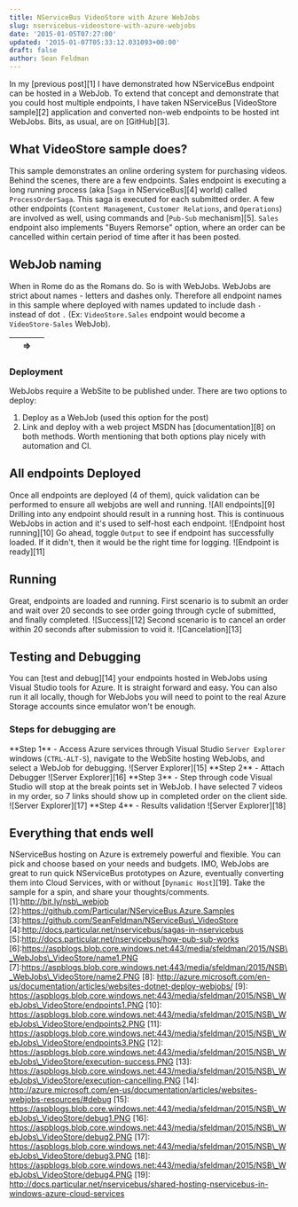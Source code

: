 ```yaml
---
title: NServiceBus VideoStore with Azure WebJobs
slug: nservicebus-videostore-with-azure-webjobs
date: '2015-01-05T07:27:00'
updated: '2015-01-07T05:33:12.031093+00:00'
draft: false
author: Sean Feldman
---
```

In my [previous post][1] I have demonstrated how NServiceBus endpoint can be hosted in a WebJob. To extend that concept and demonstrate that you could host multiple endpoints, I have taken NServiceBus [VideoStore sample][2] application and converted non-web endpoints to be hosted int WebJobs. Bits, as usual, are on [GitHub][3].
## What VideoStore sample does?
This sample demonstrates an online ordering system for purchasing videos. Behind the scenes, there are a few endpoints. Sales endpoint is executing a long running process (aka [`Saga` in NServiceBus][4] world) called `ProcessOrderSaga`. This saga is executed for each submitted order. A few other endpoints (`Content Management`, `Customer Relations`, and `Operations`) are involved as well, using commands and [`Pub-Sub` mechanism][5].
`Sales` endpoint also implements "Buyers Remorse" option, where an order can be cancelled within certain period of time after it has been posted.
## WebJob naming
When in Rome do as the Romans do. So is with WebJobs.
WebJobs are strict about names - letters and dashes only. Therefore all endpoint names in this sample where deployed with names updated to include dash `-` instead of dot `.` (Ex: `VideoStore.Sales` endpoint would become a `VideoStore-Sales` WebJob).

|  | => |  |
| --- | --- | --- |

### Deployment
WebJobs require a WebSite to be published under. There are two options to deploy:
1. Deploy as a WebJob (used this option for the post)
2. Link and deploy with a web project
MSDN has [documentation][8] on both methods. Worth mentioning that both options play nicely with automation and CI.
## All endpoints Deployed
Once all endpoints are deployed (4 of them), quick validation can be performed to ensure all webjobs are well and running.
![All endpoints][9]
Drilling into any endpoint should result in a running host. This is continuous WebJobs in action and it's used to self-host each endpoint.
![Endpoint host running][10]
Go ahead, toggle `Output` to see if endpoint has successfully loaded. If it didn't, then it would be the right time for logging.
![Endpoint is ready][11]
## Running
Great, endpoints are loaded and running.
First scenario is to submit an order and wait over 20 seconds to see order going through cycle of submitted, and finally completed.
![Success][12]
Second scenario is to cancel an order within 20 seconds after submission to void it.
![Cancelation][13]
## Testing and Debugging
You can [test and debug][14] your endpoints hosted in WebJobs using Visual Studio tools for Azure. It is straight forward and easy. You can also run it all locally, though for WebJobs you will need to point to the real Azure Storage accounts since emulator won't be enough.
### Steps for debugging are
\*\*Step 1\*\* - Access Azure services through Visual Studio `Server Explorer` windows (`CTRL-ALT-S`), navigate to the WebSite hosting WebJobs, and select a WebJob for debugging.
![Server Explorer][15]
\*\*Step 2\*\* - Attach Debugger
![Server Explorer][16]
\*\*Step 3\*\* - Step through code
Visual Studio will stop at the break points set in WebJob. I have selected 7 videos in my order, so 7 links should show up in completed order on the client side.
![Server Explorer][17]
\*\*Step 4\*\* - Results validation
![Server Explorer][18]
## Everything that ends well
NServiceBus hosting on Azure is extremely powerful and flexible. You can pick and choose based on your needs and budgets. IMO, WebJobs are great to run quick NServiceBus prototypes on Azure, eventually converting them into Cloud Services, with or without [`Dynamic Host`][19]. Take the sample for a spin, and share your thoughts/comments.
[1]:http://bit.ly/nsb\_webjob
[2]:https://github.com/Particular/NServiceBus.Azure.Samples
[3]:https://github.com/SeanFeldman/NServiceBus\_VideoStore
[4]:http://docs.particular.net/nservicebus/sagas-in-nservicebus
[5]:http://docs.particular.net/nservicebus/how-pub-sub-works
[6]:https://aspblogs.blob.core.windows.net:443/media/sfeldman/2015/NSB\_WebJobs\_VideoStore/name1.PNG
[7]:https://aspblogs.blob.core.windows.net:443/media/sfeldman/2015/NSB\_WebJobs\_VideoStore/name2.PNG
[8]: http://azure.microsoft.com/en-us/documentation/articles/websites-dotnet-deploy-webjobs/
[9]: https://aspblogs.blob.core.windows.net:443/media/sfeldman/2015/NSB\_WebJobs\_VideoStore/endpoints1.PNG
[10]: https://aspblogs.blob.core.windows.net:443/media/sfeldman/2015/NSB\_WebJobs\_VideoStore/endpoints2.PNG
[11]: https://aspblogs.blob.core.windows.net:443/media/sfeldman/2015/NSB\_WebJobs\_VideoStore/endpoints3.PNG
[12]: https://aspblogs.blob.core.windows.net:443/media/sfeldman/2015/NSB\_WebJobs\_VideoStore/execution-success.PNG
[13]: https://aspblogs.blob.core.windows.net:443/media/sfeldman/2015/NSB\_WebJobs\_VideoStore/execution-cancelling.PNG
[14]: http://azure.microsoft.com/en-us/documentation/articles/websites-webjobs-resources/#debug
[15]: https://aspblogs.blob.core.windows.net:443/media/sfeldman/2015/NSB\_WebJobs\_VideoStore/debug1.PNG
[16]: https://aspblogs.blob.core.windows.net:443/media/sfeldman/2015/NSB\_WebJobs\_VideoStore/debug2.PNG
[17]: https://aspblogs.blob.core.windows.net:443/media/sfeldman/2015/NSB\_WebJobs\_VideoStore/debug3.PNG
[18]: https://aspblogs.blob.core.windows.net:443/media/sfeldman/2015/NSB\_WebJobs\_VideoStore/debug4.PNG
[19]: http://docs.particular.net/nservicebus/shared-hosting-nservicebus-in-windows-azure-cloud-services
